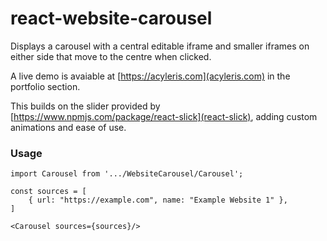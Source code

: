 # react-website-carousel

Displays a carousel with a central editable iframe and smaller iframes on either side that move to the centre when clicked.

A live demo is avaiable at [https://acyleris.com](acyleris.com) in the portfolio section.

This builds on the slider provided by [https://www.npmjs.com/package/react-slick](react-slick), adding custom animations and ease of use.

### Usage
```
import Carousel from '.../WebsiteCarousel/Carousel';
```
```
const sources = [
    { url: "https://example.com", name: "Example Website 1" },
]
```
```
<Carousel sources={sources}/>
```